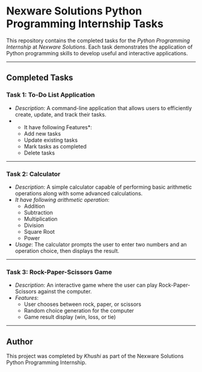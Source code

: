# Nexware Solutions Python Programming Internship Tasks

This repository contains the completed tasks for the *Python Programming Internship* at *Nexware Solutions*. Each task demonstrates the application of Python programming skills to develop useful and interactive applications.

---

## Completed Tasks

### Task 1: To-Do List Application
- *Description*: A command-line application that allows users to efficiently create, update, and track their tasks.
- * It have following Features*:
  - Add new tasks
  - Update existing tasks
  - Mark tasks as completed
  - Delete tasks

---

### Task 2: Calculator
- *Description*: A simple calculator capable of performing basic arithmetic operations along with some advanced calculations.
- *It have following arithmetic operation*:
  - Addition
  - Subtraction
  - Multiplication
  - Division
  - Square Root
  - Power
- *Usage*: The calculator prompts the user to enter two numbers and an operation choice, then displays the result.

---

### Task 3: Rock-Paper-Scissors Game
- *Description*: An interactive game where the user can play Rock-Paper-Scissors against the computer.
- *Features*:
  - User chooses between rock, paper, or scissors
  - Random choice generation for the computer
  - Game result display (win, loss, or tie)

---

## Author
This project was completed by *Khushi* as part of the Nexware Solutions Python Programming Internship.
